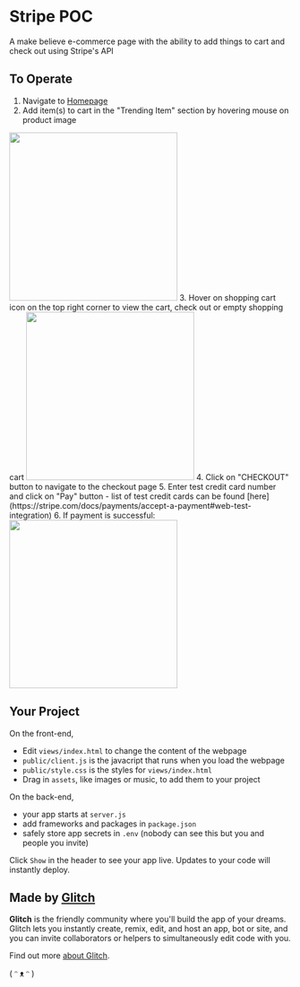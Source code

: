 # Stripe POC

A make believe e-commerce page with the ability to add things to cart and check out using Stripe's API

## To Operate
1. Navigate to [Homepage](https://jh-stripe.glitch.me/index.html)
2. Add item(s) to cart in the "Trending Item" section by hovering mouse on product image
<img src="https://cdn.glitch.com/944a86a0-5dd9-430b-a03a-6a189cf0f69d%2FScreenshot%202020-04-26%20at%207.14.37%20PM.png?v=1587899709694" width="300px" />
3. Hover on shopping cart icon on the top right corner to view the cart, check out or empty shopping cart
<img src="https://cdn.glitch.com/944a86a0-5dd9-430b-a03a-6a189cf0f69d%2FScreenshot%202020-04-26%20at%207.16.54%20PM.png?v=1587899842731" width="300px" />
4. Click on "CHECKOUT" button to navigate to the checkout page
5. Enter test credit card number and click on "Pay" button
- list of test credit cards can be found [here](https://stripe.com/docs/payments/accept-a-payment#web-test-integration)
6. If payment is successful:
<img src="https://cdn.glitch.com/944a86a0-5dd9-430b-a03a-6a189cf0f69d%2FScreenshot%202020-04-26%20at%207.22.13%20PM.png?v=1587900158218" width="300px" />

## Your Project

On the front-end,

- Edit `views/index.html` to change the content of the webpage
- `public/client.js` is the javacript that runs when you load the webpage
- `public/style.css` is the styles for `views/index.html`
- Drag in `assets`, like images or music, to add them to your project

On the back-end,

- your app starts at `server.js`
- add frameworks and packages in `package.json`
- safely store app secrets in `.env` (nobody can see this but you and people you invite)

Click `Show` in the header to see your app live. Updates to your code will instantly deploy.


## Made by [Glitch](https://glitch.com/)

**Glitch** is the friendly community where you'll build the app of your dreams. Glitch lets you instantly create, remix, edit, and host an app, bot or site, and you can invite collaborators or helpers to simultaneously edit code with you.

Find out more [about Glitch](https://glitch.com/about).

( ᵔ ᴥ ᵔ )